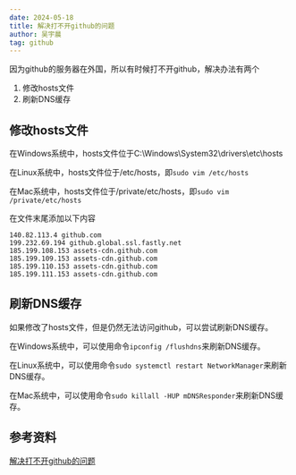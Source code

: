 ```yaml
---
date: 2024-05-18
title: 解决打不开github的问题
author: 吴宇晨
tag: github
---
```


因为github的服务器在外国，所以有时候打不开github，解决办法有两个

1. 修改hosts文件
2. 刷新DNS缓存

## 修改hosts文件

在Windows系统中，hosts文件位于C:\Windows\System32\drivers\etc\hosts

在Linux系统中，hosts文件位于/etc/hosts，即```sudo vim /etc/hosts```
    
在Mac系统中，hosts文件位于/private/etc/hosts，即```sudo vim /private/etc/hosts```

在文件末尾添加以下内容

```
140.82.113.4 github.com
199.232.69.194 github.global.ssl.fastly.net
185.199.108.153 assets-cdn.github.com
185.199.109.153 assets-cdn.github.com
185.199.110.153 assets-cdn.github.com
185.199.111.153 assets-cdn.github.com
```

## 刷新DNS缓存

如果修改了hosts文件，但是仍然无法访问github，可以尝试刷新DNS缓存。

在Windows系统中，可以使用命令```ipconfig /flushdns```来刷新DNS缓存。

在Linux系统中，可以使用命令```sudo systemctl restart NetworkManager```来刷新DNS缓存。

在Mac系统中，可以使用命令```sudo killall -HUP mDNSResponder```来刷新DNS缓存。

## 参考资料

[解决打不开github的问题](https://blog.csdn.net/weixin_43804496/article/details/131475204)